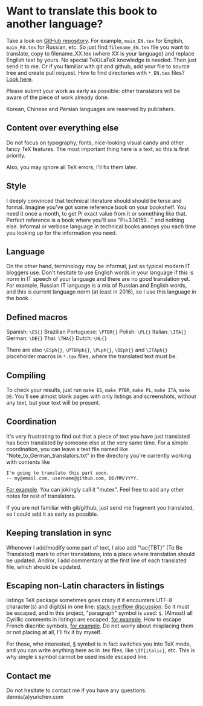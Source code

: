 # Want to translate this book to another language?

Take a look on [GitHub repository](https://github.com/DennisYurichev/RE-for-beginners).
For example, `main_EN.tex` for English, `main_RU.tex` for Russian, etc.
So just find `filename_EN.tex` file you want to translate, copy to filename_XX.tex (where XX is your language)
and replace English text by yours.
No special TeX/LaTeX knowledge is needed.
Then just send it to me.
Or if you familiar with git and github, add your file to source tree and create pull request.
How to find directories with `*_EN.tex` files?
[Look here](https://github.com/DennisYurichev/RE-for-beginners/search?utf8=%E2%9C%93&q=input+EN&type=Code).

Please submit your work as early as possible: other translators will be aware of the piece of work already done.

Korean, Chinese and Persian languages are reserved by publishers.

## Content over everything else

Do not focus on typography, fonts, nice-looking visual candy and other fancy TeX features.
The most important thing here is a text, so this is first priority.

Also, you may ignore all TeX errors, I'll fix them later.

## Style

I deeply convinced that technical literature should should be terse and formal.
Imagine you've got some reference book on your bookshelf.
You need it once a month, to get Pi exact value from it or something like that.
Perfect reference is a book where you'll see "Pi=3.14159..." and nothing else.
Informal or verbose language in technical books annoys you each time you looking up for the information you need.

## Language

On the other hand, terminology may be informal, just as typical modern IT bloggers use.
Don't hesitate to use English words in your language if this is norm in IT speech of your language and there are no good translation yet.
For example, Russian IT language is a mix of Russian and English words, and this is current language norm (at least in 2016), so I use this language in the book.

## Defined macros

Spanish: `\ES{}`
Brazilian Portuguese: `\PTBR{}`
Polish: `\PL{}`
Italian: `\ITA{}`
German: `\DE{}`
Thai: `\THA{}`
Dutch: `\NL{}`

There are also `\ESph{}`, `\PTBRph{}`, `\PLph{}`, `\DEph{}` and `\ITAph{}` placeholder macros in `*.tex` files, where the translated text must be.

## Compiling

To check your results, just run `make ES`, `make PTBR`, `make PL`, `make ITA`, `make DE`.
You'll see almost blank pages with only listings and screenshots, without any text, but your text will be present.

## Coordination

It's very frustrating to find out that a piece of text you have just translated has been translated by someone else
at the very same time.
For a simple coordination, you can leave a text file named like "Note_to_German_translators.txt"
in the directory you're currently working with contents like

	I'm going to translate this part soon.
	-- my@email.com, username@github.com, DD/MM/YYYY.

[For example](https://github.com/DennisYurichev/RE-for-beginners/blob/2bc65d9533d48b023cf5ac467c42f4ef1aee90e0/OS/Note_to_German_translators.txt).
You can jokingly call it "mutex".
Feel free to add any other notes for rest of translators.

If you are not familiar with git/github, just send me fragment you translated, so I could add it as early as possible.

## Keeping translation in sync

Whenever I add/modify some part of text, I also add "\ac{TBT}" (To Be Translated) mark to other translations,
into a place where translation should be updated.
And/or, I add commentary at the first line of each translated file, which should be updated.

## Escaping non-Latin characters in listings

listings TeX package sometimes goes crazy if it encounters UTF-8 character(s) and digit(s) in one line: [stack overflow discussion](http://tex.stackexchange.com/questions/24528/having-problems-with-listings-and-utf-8-can-it-be-fixed).
So it must be escaped, and in this project, "paragraph" symbol is used: `§`.
(Almost) all Cyrillic comments in listings are escaped, [for example](https://github.com/DennisYurichev/RE-for-beginners/blob/9bcd72d176b1f86aa31dda21007740f83ae90484/patterns/02_stack/04_alloca/2_1_gcc_intel_O3_RU.asm#L9).
How to escape French diacritic symbols, [for example](https://github.com/DennisYurichev/RE-for-beginners/blob/c4ee7d6abc3022fd60167d22f47cf100bc4be425/patterns/03_printf/ARM/ARM8_O0_FR.lst#L12).
Do not worry about misplacing them or not placing at all, I'll fix it by myself.

For those, who interested, § symbol is in fact switches you into TeX mode, and you can write anything here as in .tex files, like `\IT{italic}`, etc.
This is why single `$` symbol cannot be used inside escaped line.

## Contact me

Do not hesitate to contact me if you have any questions: dennis(a)yurichev.com

